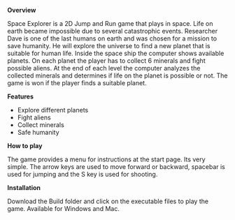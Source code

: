 **Overview**

Space Explorer is a 2D Jump and Run game that plays in space. Life on earth became impossible due to several catastrophic
events. Researcher Dave is one of the last humans on earth and was chosen for a mission to save humanity. He will explore 
the universe to find a new planet that is suitable for human life. Inside the space ship the computer shows available planets.
On each planet the player has to collect 6 minerals and fight possible aliens. At the end of each level the computer analyzes 
the collected minerals and determines if life on the planet is possible or not. The game is won if the player finds a suitable
planet. 


**Features**

- Explore different planets
- Fight aliens
- Collect minerals
- Safe humanity


**How to play**

The game provides a menu for instructions at the start page. Its very simple. The arrow keys are used to move forward or
backward, spacebar is used for jumping and the S key is used for shooting. 


**Installation**

Download the Build folder and click on the executable files to play the game. Available for Windows and Mac. 

